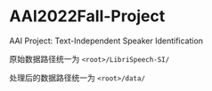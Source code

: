 # AAI2022Fall-Project
AAI Project: Text-Independent Speaker Identification

原始数据路径统一为 `<root>/LibriSpeech-SI/`

处理后的数据路径统一为 `<root>/data/`
